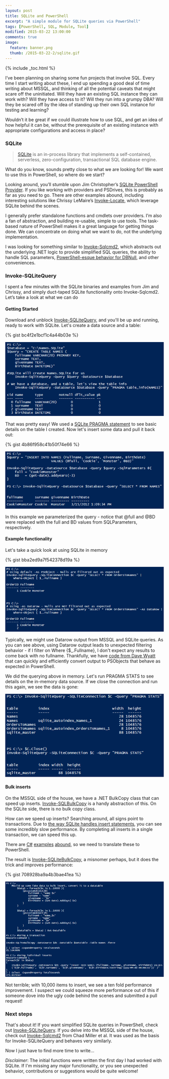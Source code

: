 ```yaml
---
layout: post
title: SQLite and PowerShell
excerpt: "A simple module for SQLite queries via PowerShell"
tags: [PowerShell, SQL, Module, Tool]
modified: 2015-03-22 13:00:00
comments: true
image:
  feature: banner.png
  thumb: /2015-03-22-2/sqlite.gif
---
```

{% include _toc.html %}

I’ve been planning on sharing some fun projects that involve SQL. Every time I start writing about these, I end up spending a good deal of time writing about MSSQL, and thinking of all the potential caveats that might scare off the uninitiated. Will they have an existing SQL instance they can work with? Will they have access to it? Will they run into a grumpy DBA? Will they be scared off by the idea of standing up their own SQL instance for testing and learning?

Wouldn’t it be great if we could illustrate how to use SQL, and get an idea of how helpful it can be, without the prerequisite of an existing instance with appropriate configurations and access in place?

### SQLite

> [SQLite](https://www.sqlite.org/about.html) is an in-process library that implements a self-contained, serverless, zero-configuration, transactional SQL database engine.

What do you know, sounds pretty close to what we are looking for!  We want to use this in PowerShell, so where do we start?

Looking around, you’ll stumble upon Jim Christopher’s [SQLite PowerShell Provider](https://psqlite.codeplex.com/). If you like working with providers and PSDrives, this is probably as far as you need to go. There are other examples abound, including interesting solutions like Chrissy LeMaire’s [Invoke-Locate](https://gallery.technet.microsoft.com/scriptcenter/Invoke-Locate-PowerShell-0aa2673a), which leverage SQLite behind the scenes.

I generally prefer standalone functions and cmdlets over providers. I’m also a fan of abstraction, and building re-usable, simple to use tools. The task-based nature of PowerShell makes it a great language for getting things done. We can concentrate on doing what we want to do, not the underlying implementation.

I was looking for something similar to [Invoke-Sqlcmd2](https://github.com/RamblingCookieMonster/PowerShell/blob/master/Invoke-Sqlcmd2.ps1), which abstracts out the underlying .NET logic to provide simplified SQL queries, the ability to handle SQL parameters, [PowerShell-esque behavior for DBNull](https://connect.microsoft.com/PowerShell/feedback/details/830412/provide-expected-comparison-handling-for-dbnull), and other conveniences.

### Invoke-SQLiteQuery

I spent a few minutes with the SQLite binaries and examples from Jim and Chrissy, and simply duct-taped SQLite functionality onto Invoke-Sqlcmd2. Let’s take a look at what we can do

#### Getting Started

Download and unblock [Invoke-SQLiteQuery](https://github.com/RamblingCookieMonster/Invoke-SQLiteQuery), and you'll be up and running, ready to work with SQLite. Let's create a data source and a table:

{% gist bc4f2e1bcf1c4a44b03e %}

![Init](/images/2015-03-22-2/init.png)

That was pretty easy! We used a [SQLite PRAGMA statement](http://www.sqlite.org/pragma.html) to see basic details on the table I created. Now let's insert some data and pull it back out:

{% gist 4b86f958c41b50f74e66 %}

![InsertSelect](/images/2015-03-22-2/insertselect.png)

In this example we parameterized the query - notice that @full and @BD were replaced with the full and BD values from SQLParameters, respectively.

#### Example functionality

Let's take a quick look at using SQLite in memory

{% gist bba2ed9a7f542378d19a %}

![memory](/images/2015-03-22-2/Memory.png)

Typically, we might use Datarow output from MSSQL and SQLite queries. As you can see above, using Datarow output leads to unexpected filtering behavior - if I filter on Where {$_.Fullname}, I don't expect any results to come back with no fullname. Thankfully, we have [code from Dave Wyatt](http://powershell.org/wp/forums/topic/dealing-with-dbnull/) that can quickly and efficiently convert output to PSObjects that behave as expected in PowerShell.

We did the querying above in memory. Let's run PRAGMA STATS to see details on the in-memory data source. If we close the connection and run this again, we see the data is gone:

![memorygone](/images/2015-03-22-2/MemoryGone.png)

#### Bulk inserts

On the MSSQL side of the house, we have a .NET BulkCopy class that can speed up inserts.  [Invoke-SQLBulkCopy](https://github.com/RamblingCookieMonster/PowerShell/blob/master/Invoke-SQLBulkCopy.ps1) is a handy abstraction of this. On the SQLite side, there is no bulk copy class.

How can we speed up inserts? Searching around, all signs point to transactions. Due to [the way SQLite handles insert statements](https://www.sqlite.org/faq.html#q19), you can see some incredibly slow performance. By completing all inserts in a single transaction, we can speed this up.

There are [C#](http://procbits.com/2009/09/08/sqlite-bulk-insert) [examples](http://www.jokecamp.com/blog/make-your-sqlite-bulk-inserts-very-fast-in-c/) [abound](http://www.schiffhauer.com/bulk-operations-in-sqlite-and-c-with-transaction/), so we need to translate these to PowerShell.

The result is [Invoke-SQLiteBulkCopy](https://github.com/RamblingCookieMonster/Invoke-SQLiteQuery/blob/master/Invoke-SQLiteQuery/Invoke-SqliteBulkCopy.ps1), a misnomer perhaps, but it does the trick and improves performance:

{% gist 708928ba9a4b3bae41ea %}

![Transaction](/images/2015-03-22-2/Transaction.png)

Not terrible; with 10,000 items to insert, we see a ten fold performance improvement. I suspect we could squeeze more performance out of this if someone dove into the ugly code behind the scenes and submitted a pull request!

### Next steps

That's about it! If you want simplified SQLite queries in PowerShell, check out [Invoke-SQLiteQuery](https://github.com/RamblingCookieMonster/Invoke-SQLiteQuery). If you delve into the MSSQL side of the house, check out [Invoke-Sqlcmd2](https://github.com/RamblingCookieMonster/PowerShell/blob/master/Invoke-Sqlcmd2.ps1) from Chad Miller et al. It was used as the basis for Invoke-SQLiteQuery and behaves very similarly.

Now I just have to find more time to write...

*Disclaimer*: The initial functions were written the first day I had worked with SQLite. If I'm missing any major functionality, or you see unexpected behavior, contributions or suggestions would be quite welcome!